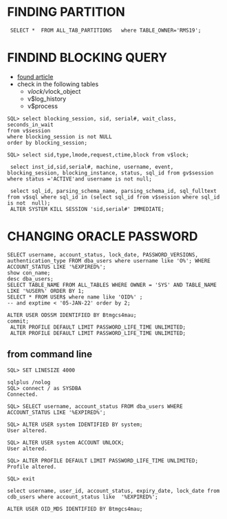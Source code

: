 # FINDING PARTITION
```
 SELECT *  FROM ALL_TAB_PARTITIONS   where TABLE_OWNER='RMS19';
```

# FINDIND BLOCKING QUERY
- [found article](http://www.dba-oracle.com/t_find_blocking_sessions.htm#:~:text=Answer%3A%20You%20can%20query%20the%20dba_blockers%20and%20dba_waiters,these%20related%20notes%20on%20finding%20Oracle%20blocking%20sessions%3A)
- check in the following tables
  - v$lock/v$lock_object
  - v$log_history
  - v$process
  
```
SQL> select blocking_session, sid, serial#, wait_class, seconds_in_wait 
from v$session
where blocking_session is not NULL 
order by blocking_session;

SQL> select sid,type,lmode,request,ctime,block from v$lock;

```

```
 select inst_id,sid,serial#, machine, username, event, blocking_session, blocking_instance, status, sql_id from gv$session where status ='ACTIVE'and username is not null; 

 select sql_id, parsing_schema_name, parsing_schema_id, sql_fulltext  from v$sql where sql_id in (select sql_id from v$session where sql_id is not  null);
 ALTER SYSTEM KILL SESSION 'sid,serial#' IMMEDIATE;
```

# CHANGING ORACLE PASSWORD

```
SELECT username, account_status, lock_date, PASSWORD_VERSIONS, authentication_type FROM dba_users where username like 'O%'; WHERE ACCOUNT_STATUS LIKE '%EXPIRED%';
show con_name;
desc dba_users;
SELECT TABLE_NAME FROM ALL_TABLES WHERE OWNER = 'SYS' AND TABLE_NAME LIKE '%USER%' ORDER BY 1;
SELECT * FROM USER$ where name like 'OID%' ;
-- and exptime < '05-JAN-22' order by 2;

ALTER USER ODSSM IDENTIFIED BY Btmgcs4mau;
commit;
 ALTER PROFILE DEFAULT LIMIT PASSWORD_LIFE_TIME UNLIMITED;
 ALTER PROFILE DEFAULT LIMIT PASSWORD_LIFE_TIME UNLIMITED;
 ```
## from command line
```
SQL> SET LINESIZE 4000

sqlplus /nolog
SQL> connect / as SYSDBA
Connected.

SQL> SELECT username, account_status FROM dba_users WHERE ACCOUNT_STATUS LIKE '%EXPIRED%';

SQL> ALTER USER system IDENTIFIED BY system;         
User altered.

SQL> ALTER USER system ACCOUNT UNLOCK;
User altered.

SQL> ALTER PROFILE DEFAULT LIMIT PASSWORD_LIFE_TIME UNLIMITED;
Profile altered.

SQL> exit

select username, user_id, account_status, expiry_date, lock_date from cdb_users where account_status like  '%EXPIRED%';

ALTER USER OID_MDS IDENTIFIED BY Btmgcs4mau;
```
